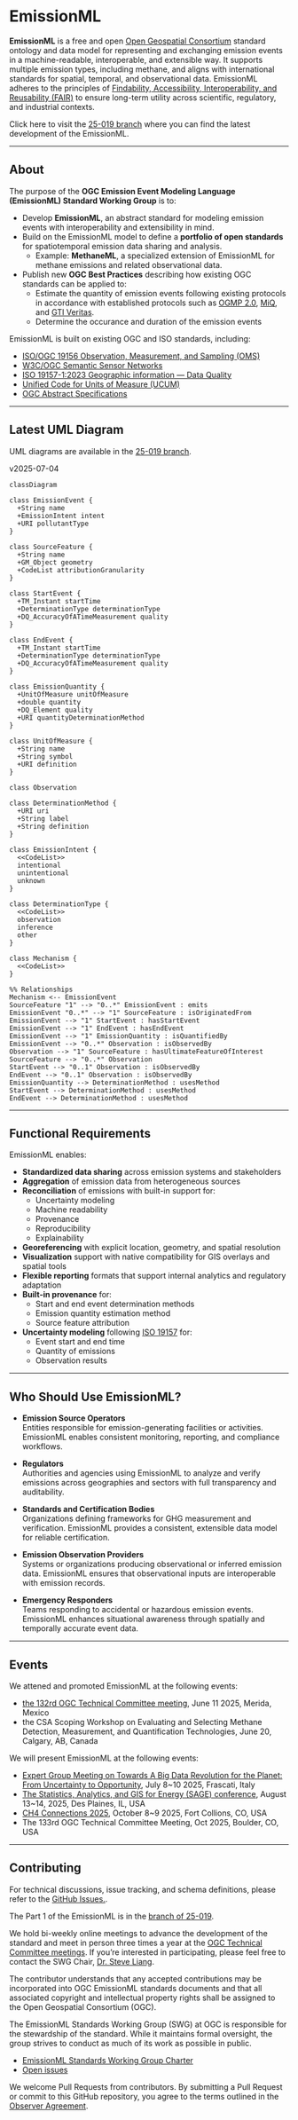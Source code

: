 # EmissionML

**EmissionML** is a free and open [Open Geospatial Consortium](https://ogc.org/) standard ontology and data model for representing and exchanging emission events in a machine-readable, interoperable, and extensible way. It supports multiple emission types, including methane, and aligns with international standards for spatial, temporal, and observational data. EmissionML adheres to the principles of [Findability, Accessibility, Interoperability, and Reusability (FAIR)](https://www.ogc.org/blog-article/how-ogc-contributes-to-fair-geospatial-data/) to ensure long-term utility across scientific, regulatory, and industrial contexts.

Click here to visit the [25-019 branch](https://github.com/opengeospatial/EmissionML/tree/25-019/) where you can find the latest development of the EmissionML.

---

## About

The purpose of the **OGC Emission Event Modeling Language (EmissionML) Standard Working Group** is to:

- Develop **EmissionML**, an abstract standard for modeling emission events with interoperability and extensibility in mind.
- Build on the EmissionML model to define a **portfolio of open standards** for spatiotemporal emission data sharing and analysis.
  - Example: **MethaneML**, a specialized extension of EmissionML for methane emissions and related observational data.
- Publish new **OGC Best Practices** describing how existing OGC standards can be applied to:
  - Estimate the quantity of emission events following existing protocols in accordance with established protocols such as [OGMP 2.0](https://www.ogmpartnership.org/), [MiQ](https://miq.org/), and [GTI Veritas](https://veritas.gti.energy/).
  - Determine the occurance and duration of the emission events

EmissionML is built on existing OGC and ISO standards, including:

- [ISO/OGC 19156 Observation, Measurement, and Sampling (OMS)](https://docs.ogc.org/as/20-082r4/20-082r4.html)
- [W3C/OGC Semantic Sensor Networks](https://www.w3.org/TR/vocab-ssn/)
- [ISO 19157-1:2023 Geographic information — Data Quality](https://www.iso.org/standard/78900.html)
- [Unified Code for Units of Measure (UCUM)](https://ucum.org/ucum)
- [OGC Abstract Specifications](https://www.ogc.org/standards/abstract-specification/)

---

## Latest UML Diagram

UML diagrams are available in the [25-019 branch](https://github.com/opengeospatial/EmissionML/tree/25-019/UML).

v2025-07-04
```mermaid
classDiagram

class EmissionEvent {
  +String name
  +EmissionIntent intent
  +URI pollutantType
}

class SourceFeature {
  +String name
  +GM_Object geometry
  +CodeList attributionGranularity
}

class StartEvent {
  +TM_Instant startTime
  +DeterminationType determinationType
  +DQ_AccuracyOfATimeMeasurement quality
}

class EndEvent {
  +TM_Instant startTime
  +DeterminationType determinationType
  +DQ_AccuracyOfATimeMeasurement quality
}

class EmissionQuantity {
  +UnitOfMeasure unitOfMeasure
  +double quantity
  +DQ_Element quality
  +URI quantityDeterminationMethod
}

class UnitOfMeasure {
  +String name
  +String symbol
  +URI definition
}

class Observation

class DeterminationMethod {
  +URI uri
  +String label
  +String definition
}

class EmissionIntent {
  <<CodeList>>
  intentional
  unintentional
  unknown
}

class DeterminationType {
  <<CodeList>>
  observation
  inference
  other
}

class Mechanism {
  <<CodeList>>
}

%% Relationships
Mechanism <-- EmissionEvent
SourceFeature "1" --> "0..*" EmissionEvent : emits
EmissionEvent "0..*" --> "1" SourceFeature : isOriginatedFrom
EmissionEvent --> "1" StartEvent : hasStartEvent
EmissionEvent --> "1" EndEvent : hasEndEvent
EmissionEvent --> "1" EmissionQuantity : isQuantifiedBy
EmissionEvent --> "0..*" Observation : isObservedBy
Observation --> "1" SourceFeature : hasUltimateFeatureOfInterest
SourceFeature --> "0..*" Observation
StartEvent --> "0..1" Observation : isObservedBy
EndEvent --> "0..1" Observation : isObservedBy
EmissionQuantity --> DeterminationMethod : usesMethod
StartEvent --> DeterminationMethod : usesMethod
EndEvent --> DeterminationMethod : usesMethod
```

---

## Functional Requirements

EmissionML enables:

- **Standardized data sharing** across emission systems and stakeholders
-  **Aggregation** of emission data from heterogeneous sources
-  **Reconciliation** of emissions with built-in support for:
	- Uncertainty modeling
	- Machine readability
	- Provenance
	- Reproducibility
	- Explainability
-  **Georeferencing** with explicit location, geometry, and spatial resolution
-  **Visualization** support with native compatibility for GIS overlays and spatial tools
-  **Flexible reporting** formats that support internal analytics and regulatory adaptation
-  **Built-in provenance** for:
	- Start and end event determination methods
	- Emission quantity estimation method
	- Source feature attribution
-  **Uncertainty modeling** following [ISO 19157](https://www.iso.org/standard/78900.html) for:
	- Event start and end time
	- Quantity of emissions
	- Observation results

---

## Who Should Use EmissionML?

- **Emission Source Operators**  
  Entities responsible for emission-generating facilities or activities. EmissionML enables consistent monitoring, reporting, and compliance workflows.

- **Regulators**  
  Authorities and agencies using EmissionML to analyze and verify emissions across geographies and sectors with full transparency and auditability.

- **Standards and Certification Bodies**  
  Organizations defining frameworks for GHG measurement and verification. EmissionML provides a consistent, extensible data model for reliable certification.

- **Emission Observation Providers**  
  Systems or organizations producing observational or inferred emission data. EmissionML ensures that observational inputs are interoperable with emission records.

- **Emergency Responders**  
  Teams responding to accidental or hazardous emission events. EmissionML enhances situational awareness through spatially and temporally accurate event data.

---

## Events
We attened and promoted EmissionML at the following events:
- [the 132rd OGC Technical Committee meeting](https://www.ogc.org/event/132nd-ogc-member-meeting/), June 11 2025, Merida, Mexico
- the CSA Scoping Workshop on Evaluating and Selecting Methane Detection, Measurement, and Quantification Technologies, June 20, Calgary, AB, Canada

We will present EmissionML at the following events:

- [Expert Group Meeting on Towards A Big Data Revolution for the Planet: From Uncertainty to Opportunity](https://eo4society.esa.int/event/third-high-level-expert-group-meeting-on-big-data-2025/), July 8~10 2025, Frascati, Italy
- [The Statistics, Analytics, and GIS for Energy (SAGE) conference](https://www.gti.energy/training-events/events-overview/sage/), August 13~14, 2025, Des Plaines, IL, USA
- [CH4 Connections 2025](https://www.gti.energy/training-events/ch4-connections/), October 8~9 2025, Fort Collions, CO, USA
- The 133rd OGC Technical Committee Meeting, Oct 2025, Boulder, CO, USA


---

## Contributing

For technical discussions, issue tracking, and schema definitions, please refer to the [GitHub Issues.](https://github.com/opengeospatial/EmissionML).

The Part 1 of the EmissionML is in the [branch of 25-019](https://github.com/opengeospatial/EmissionML/tree/25-019).

We hold bi-weekly online meetings to advance the development of the standard and meet in person three times a year at the [OGC Technical Committee meetings](https://www.ogc.org/events/). If you’re interested in participating, please feel free to contact the SWG Chair, [Dr. Steve Liang](https://profiles.ucalgary.ca/hung-ling-steve-liang).

The contributor understands that any accepted contributions may be incorporated into OGC EmissionML standards documents and that all associated copyright and intellectual property rights shall be assigned to the Open Geospatial Consortium (OGC).

The EmissionML Standards Working Group (SWG) at OGC is responsible for the stewardship of the standard. While it maintains formal oversight, the group strives to conduct as much of its work as possible in public.

- [EmissionML Standards Working Group Charter](https://portal.ogc.org/files/108683)
- [Open issues](https://github.com/opengeospatial/EmissionML/issues)

We welcome Pull Requests from contributors. By submitting a Pull Request or commit to this GitHub repository, you agree to the terms outlined in the [Observer Agreement](https://portal.ogc.org/files/?artifact_id=92169). 


